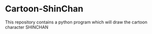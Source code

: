 # Cartoon-ShinChan
This repository contains a python program which will draw the cartoon character SHINCHAN 
